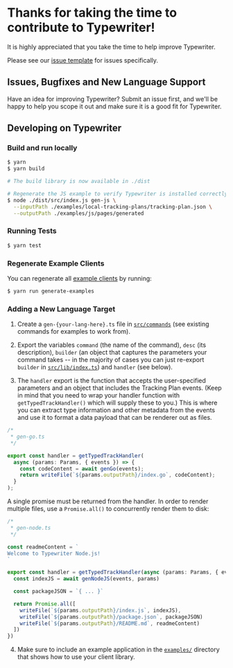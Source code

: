 # Thanks for taking the time to contribute to Typewriter!

It is highly appreciated that you take the time to help improve Typewriter.

Please see our [issue template](ISSUE_TEMPLATE.md) for issues specifically.

## Issues, Bugfixes and New Language Support

Have an idea for improving Typewriter? Submit an issue first, and we'll be happy to help
you scope it out and make sure it is a good fit for Typewriter.

## Developing on Typewriter

### Build and run locally

```sh
$ yarn
$ yarn build

# The build library is now available in ./dist

# Regenerate the JS example to verify Typewriter is installed correctly
$ node ./dist/src/index.js gen-js \
  --inputPath ./examples/local-tracking-plans/tracking-plan.json \
  --outputPath ./examples/js/pages/generated
```

### Running Tests

```sh
$ yarn test
```

### Regenerate Example Clients

You can regenerate all [example clients](../examples) by running:

```sh
$ yarn run generate-examples
```

### Adding a New Language Target

1) Create a `gen-{your-lang-here}.ts` file in [`src/commands`](../src/commands) (see existing commands for examples to work from).

2) Export the variables `command` (the name of the command), `desc` (its description), `builder` (an object that captures the parameters your command takes -- in the majority of cases you can just re-export `builder` in [`src/lib/index.ts`](../src/lib/index.ts)) and `handler` (see below).

3) The `handler` export is the function that accepts the user-specified parameters and an object that includes the Tracking Plan events. (Keep in mind that you need to wrap your handler function with `getTypedTrackHandler()` which will supply these to you.) This is where you can extract type information and other metadata from the events and use it to format a data payload that can be renderer out as files.

```typescript
/*
 * gen-go.ts
 */

export const handler = getTypedTrackHandler(
  async (params: Params, { events }) => {
    const codeContent = await genGo(events);
    return writeFile(`${params.outputPath}/index.go`, codeContent);
  }
);
```

A single promise must be returned from the handler. In order to render multiple files, use a `Promise.all()` to concurrently render them to disk:

```typescript
/*
 * gen-node.ts
 */

const readmeContent = `
Welcome to Typewriter Node.js!
`

export const handler = getTypedTrackHandler(async (params: Params, { events }) => {
  const indexJS = await genNodeJS(events, params)

  const packageJSON = `{ ... }`

  return Promise.all([
    writeFile(`${params.outputPath}/index.js`, indexJS),
    writeFile(`${params.outputPath}/package.json`, packageJSON)
    writeFile(`${params.outputPath}/README.md`, readmeContent)
  ])
})
```

4) Make sure to include an example application in the [`examples/`](../examples) directory that shows how to use your client library.
